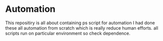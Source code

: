 # Automation
This repositiry is all about containing ps script for automation
I had done these all automation from scratch which is really reduce human efforts.
all scripts run on particular environment so check dependence.
